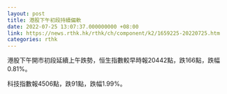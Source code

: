 ```yaml
---
layout: post
title: 港股下午初段持續偏軟
date: 2022-07-25 13:07:37.000000000 +08:00
link: https://news.rthk.hk/rthk/ch/component/k2/1659225-20220725.htm
categories: rthk
---
```


港股下午開市初段延續上午跌勢，恒生指數較早時報20442點，跌166點，跌幅0.81%。

科技指數報4506點，跌91點，跌幅1.99%。
